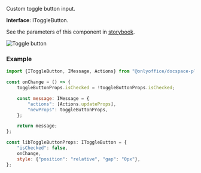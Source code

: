 Custom toggle button input.

**Interface**: IToggleButton.

See the parameters of this component in [storybook](https://storybook.onlyoffice.io/?path=/docs/components-togglebutton--docs).

![Toggle button](/assets/images/docspace/toggle-button.png)

### Example

``` javascript
import {IToggleButton, IMessage, Actions} from "@onlyoffice/docspace-plugin-sdk";

const onChange = () => {
    toggleButtonProps.isChecked = !toggleButtonProps.isChecked;

    const message: IMessage = {
        "actions": [Actions.updateProps],
        "newProps": toggleButtonProps,
    };

    return message;
};

const libToggleButtonProps: IToggleButton = {
    "isChecked": false,
    onChange,
    style: {"position": "relative", "gap": "0px"},
};
```
